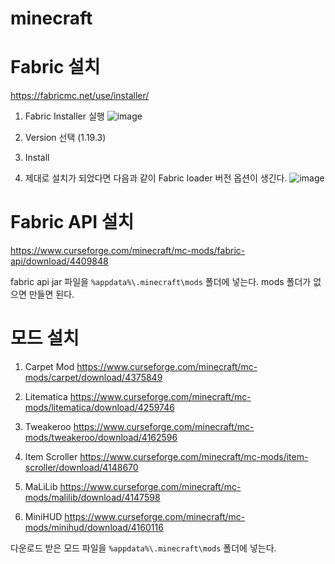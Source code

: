 # minecraft

Fabric 설치
=============
<https://fabricmc.net/use/installer/>

1. Fabric Installer 실행
![image](https://user-images.githubusercontent.com/58884235/223650718-fdf1009d-d58d-43c9-935e-6bebd2a10085.png)

2. Version 선택 (1.19.3)

3. Install

4. 제대로 설치가 되었다면 다음과 같이 Fabric loader 버전 옵션이 생긴다.
![image](https://user-images.githubusercontent.com/58884235/223651347-4bf36ca0-e0c9-41b8-b914-90e93f36b0a1.png)


Fabric API 설치
=============
<https://www.curseforge.com/minecraft/mc-mods/fabric-api/download/4409848>

fabric api jar 파일을 `%appdata%\.minecraft\mods` 폴더에 넣는다. mods 폴더가 없으면 만들면 된다.


모드 설치
=============

1. Carpet Mod
<https://www.curseforge.com/minecraft/mc-mods/carpet/download/4375849>

2. Litematica
<https://www.curseforge.com/minecraft/mc-mods/litematica/download/4259746>

3. Tweakeroo
<https://www.curseforge.com/minecraft/mc-mods/tweakeroo/download/4162596>

4. Item Scroller
<https://www.curseforge.com/minecraft/mc-mods/item-scroller/download/4148670>

5. MaLiLib
<https://www.curseforge.com/minecraft/mc-mods/malilib/download/4147598>

6. MiniHUD
<https://www.curseforge.com/minecraft/mc-mods/minihud/download/4160116>

다운로드 받은 모드 파일을 `%appdata%\.minecraft\mods` 폴더에 넣는다.
